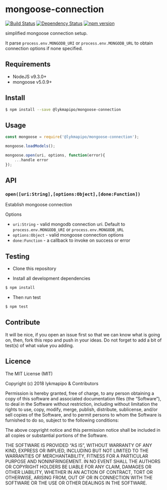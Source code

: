 # mongoose-connection

[![Build Status](https://travis-ci.org/lykmapipo/mongoose-connection.svg?branch=master)](https://travis-ci.org/lykmapipo/mongoose-connection)
[![Dependency Status](https://img.shields.io/david/lykmapipo/mongoose-connection.svg?style=flat)](https://david-dm.org/lykmapipo/mongoose-connection)
[![npm version](https://badge.fury.io/js/%40lykmapipo%2Fmongoose-connection.svg)](https://badge.fury.io/js/@lykmapipo/mongoose-connection)


simplified mongoose connection setup. 
 
It parse `process.env.MONGODB_URI` or `process.env.MONGODB_URL` to obtain 
connection options if none specified.

## Requirements

- NodeJS v9.3.0+
- mongoose v5.0.9+

## Install
```sh
$ npm install --save @lykmapipo/mongoose-connection
```

## Usage

```javascript
const mongoose = require('@lykmapipo/mongoose-connection');

mongoose.loadModels();

mongoose.open(uri, options, function(error){
	...handle error
});

```

## API

### `open([uri:String],[options:Object],[done:Function])`
Establish mongoose connection

Options
- `uri:String` - valid mongodb connection uri. Default to `process.env.MONGODB_URI`
or `process.env.MONGODB_URL`
- `options:Object` - valid mongoose connection options
- `done:Function` - a callback to invoke on success or error


## Testing
* Clone this repository

* Install all development dependencies
```sh
$ npm install
```
* Then run test
```sh
$ npm test
```

## Contribute
It will be nice, if you open an issue first so that we can know what is going on, then, fork this repo and push in your ideas. Do not forget to add a bit of test(s) of what value you adding.

## Licence
The MIT License (MIT)

Copyright (c) 2018 lykmapipo & Contributors

Permission is hereby granted, free of charge, to any person obtaining a copy of this software and associated documentation files (the “Software”), to deal in the Software without restriction, including without limitation the rights to use, copy, modify, merge, publish, distribute, sublicense, and/or sell copies of the Software, and to permit persons to whom the Software is furnished to do so, subject to the following conditions:

The above copyright notice and this permission notice shall be included in all copies or substantial portions of the Software.

THE SOFTWARE IS PROVIDED “AS IS”, WITHOUT WARRANTY OF ANY KIND, EXPRESS OR IMPLIED, INCLUDING BUT NOT LIMITED TO THE WARRANTIES OF MERCHANTABILITY, FITNESS FOR A PARTICULAR PURPOSE AND NONINFRINGEMENT. IN NO EVENT SHALL THE AUTHORS OR COPYRIGHT HOLDERS BE LIABLE FOR ANY CLAIM, DAMAGES OR OTHER LIABILITY, WHETHER IN AN ACTION OF CONTRACT, TORT OR OTHERWISE, ARISING FROM, OUT OF OR IN CONNECTION WITH THE SOFTWARE OR THE USE OR OTHER DEALINGS IN THE SOFTWARE. 